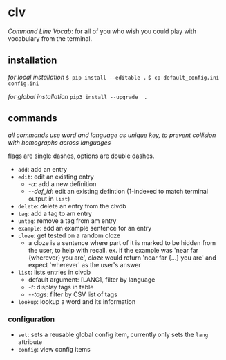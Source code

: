 # clv
_Command Line Vocab_: for all of you who wish you could play with vocabulary from the terminal.


## installation

_for local installation_
`$ pip install --editable .`
`$ cp default_config.ini config.ini`

_for global installation_
`pip3 install --upgrade  .`


## commands
_all commands use word and language as unique key, to prevent collision with homographs across languages_

flags are single dashes, options are double dashes.

* `add`: add an entry
* `edit`: edit an existing entry
  * _-a_: add a new definition
  * _--def_id_: edit an existing defintion (1-indexed to match terminal output in `list`)
* `delete`: delete an entry from the clvdb
* `tag`: add a tag to am entry
* `untag`: remove a tag from am entry
* `example`: add an example sentence for an entry
* `cloze`: get tested on a random cloze
  * a cloze is a sentence where part of it is marked to be hidden from the user, to help with recall. ex. if the example was 'near far {wherever} you are', _cloze_ would return 'near far {...} you are' and expect 'wherever' as the user's answer
* `list`: lists entries in clvdb
  * default argument: [LANG], filter by language
  * _-t_: display tags in table
  * _--tags_: filter by CSV list of tags
* `lookup`: lookup a word and its information


### configuration

* `set`: sets a reusable global config item, currently only sets the `lang` attribute
* `config`: view config items